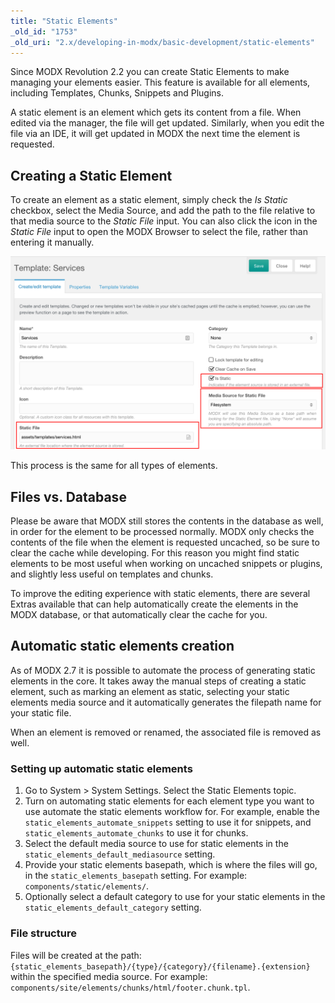 ```yaml
---
title: "Static Elements"
_old_id: "1753"
_old_uri: "2.x/developing-in-modx/basic-development/static-elements"
---
```


Since MODX Revolution 2.2 you can create Static Elements to make managing your elements easier. This feature is available for all elements, including Templates, Chunks, Snippets and Plugins.

A static element is an element which gets its content from a file. When edited via the manager, the file will get updated. Similarly, when you edit the file via an IDE, it will get updated in MODX the next time the element is requested.

## Creating a Static Element

To create an element as a static element, simply check the _Is Static_ checkbox, select the Media Source, and add the path to the file relative to that media source to the _Static File_ input. You can also click the icon in the _Static File_ input to open the MODX Browser to select the file, rather than entering it manually.

![](static-template.png)

This process is the same for all types of elements.

## Files vs. Database

Please be aware that MODX still stores the contents in the database as well, in order for the element to be processed normally. MODX only checks the contents of the file when the element is requested uncached, so be sure to clear the cache while developing. For this reason you might find static elements to be most useful when working on uncached snippets or plugins, and slightly less useful on templates and chunks.

To improve the editing experience with static elements, there are several Extras available that can help automatically create the elements in the MODX database, or that automatically clear the cache for you.

## Automatic static elements creation

As of MODX 2.7 it is possible to automate the process of generating static elements in the core. It takes away the manual steps of creating a static element, such as marking an element as static, selecting your static elements media source and it automatically generates the filepath name for your static file.

When an element is removed or renamed, the associated file is removed as well.

### Setting up automatic static elements

1. Go to System > System Settings. Select the Static Elements topic.
2. Turn on automating static elements for each element type you want to use automate the static elements workflow for. For example, enable the `static_elements_automate_snippets` setting to use it for snippets, and `static_elements_automate_chunks` to use it for chunks.
3. Select the default media source to use for static elements in the `static_elements_default_mediasource` setting.
4. Provide your static elements basepath, which is where the files will go, in the `static_elements_basepath` setting. For example: `components/static/elements/`.
5. Optionally select a default category to use for your static elements in the `static_elements_default_category` setting.

### File structure

Files will be created at the path: `{static_elements_basepath}/{type}/{category}/{filename}.{extension}` within the specified media source. For example: `components/site/elements/chunks/html/footer.chunk.tpl`.

